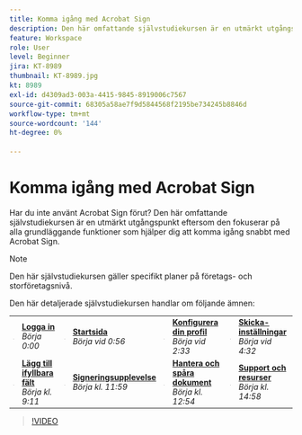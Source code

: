 ```yaml
---
title: Komma igång med Acrobat Sign
description: Den här omfattande självstudiekursen är en utmärkt utgångspunkt för nya avsändare i Adobe Sign
feature: Workspace
role: User
level: Beginner
jira: KT-8989
thumbnail: KT-8989.jpg
kt: 8989
exl-id: d4309ad3-003a-4415-9845-8919006c7567
source-git-commit: 68305a58ae7f9d5844568f2195be734245b8846d
workflow-type: tm+mt
source-wordcount: '144'
ht-degree: 0%

---
```


# Komma igång med Acrobat Sign

Har du inte använt Acrobat Sign förut? Den här omfattande självstudiekursen är en utmärkt utgångspunkt eftersom den fokuserar på alla grundläggande funktioner som hjälper dig att komma igång snabbt med Acrobat Sign.

>[!NOTE]
>
>Den här självstudiekursen gäller specifikt planer på företags- och storföretagsnivå.

Den här detaljerade självstudiekursen handlar om följande ämnen:

<table style="table-layout:auto">
<tr>
  <td>
    <a href="https://video.tv.adobe.com/v/3454387?quality=12&learn=on&hidetitle=true&captions=swe">
      <img alt="Snabbspolning framåt" src="../assets/Stepforward_18.png" />
    </a>
  </td>
  <td>
     <a href="https://video.tv.adobe.com/v/3454387?quality=12&learn=on&hidetitle=true&captions=swe"><strong>Logga in</strong></a>
         <br>
        <em>Börja 0:00</em>
    </td>
     <td>
    <a href="https://video.tv.adobe.com/v/3454387?quality=12&learn=on&hidetitle=true&t=56&captions=swe">
      <img alt="Snabbspolning framåt" src="../assets/Stepforward_18.png" />
    </a>
  </td>
  <td>
     <a href="https://video.tv.adobe.com/v/3454387?quality=12&learn=on&hidetitle=true&t=56&captions=swe"><strong>Startsida</strong></a>
         <br>
        <em>Börja vid 0:56</em>
    </td>
    <td>
    <a href="https://video.tv.adobe.com/v/3454387?quality=12&learn=on&hidetitle=true&t=153&captions=swe">
      <img alt="Snabbspolning framåt" src="../assets/Stepforward_18.png" />
    </a>
  </td>
  <td>
     <a href="https://video.tv.adobe.com/v/3454387/?quality=12&learn=on&hidetitle=true&t=153&captions=swe"><strong>Konfigurera din profil</strong></a>
        <br>
        <em>Börja vid 2:33</em>
    </td>
    <td>
    <a href="https://video.tv.adobe.com/v/3454387?quality=12&learn=on&hidetitle=true&t=272&captions=swe">
      <img alt="Snabbspolning framåt" src="../assets/Stepforward_18.png" />
    </a>
  </td>
  <td>
     <a href="https://video.tv.adobe.com/v/3454387?quality=12&learn=on&hidetitle=true&t=272&captions=swe"><strong>Skicka-inställningar</strong></a>
        <br>
        <em>Börja vid 4:32</em>
    </td>
  </tr>
  <tr>
    <td>
    <a href="https://video.tv.adobe.com/v/3454387?quality=12&learn=on&hidetitle=true&t=551&captions=swe">
      <img alt="Snabbspolning framåt" src="../assets/Stepforward_18.png" />
    </a>
  </td>
  <td>
     <a href="https://video.tv.adobe.com/v/3454387?quality=12&learn=on&hidetitle=true&t=551&captions=swe"><strong>Lägg till ifyllbara fält</strong></a>
         <br>
        <em>Börja kl. 9:11</em>
    </td>
    <td>
    <a href="https://video.tv.adobe.com/v/3454387?quality=12&learn=on&hidetitle=true&t=719&captions=swe">
      <img alt="Snabbspolning framåt" src="../assets/Stepforward_18.png" />
    </a>
  </td>
  <td>
     <a href="https://video.tv.adobe.com/v/3454387?quality=12&learn=on&hidetitle=true&t=719&captions=swe"><strong>Signeringsupplevelse</strong></a>
        <br>
        <em>Börja kl. 11:59</em>
    </td>
    <td>
    <a href="https://video.tv.adobe.com/v/3454387?quality=12&learn=on&hidetitle=true&t=774&captions=swe">
      <img alt="Snabbspolning framåt" src="../assets/Stepforward_18.png" />
    </a>
  </td>
  <td>
     <a href="https://video.tv.adobe.com/v/3454387?quality=12&learn=on&hidetitle=true&t=774&captions=swe"><strong>Hantera och spåra dokument</strong></a>
        <br>
        <em>Börja kl. 12:54</em>
    </td>
    <td>
    <a href="https://video.tv.adobe.com/v/3454387?quality=12&learn=on&hidetitle=true&t=898&captions=swe">
      <img alt="Snabbspolning framåt" src="../assets/Stepforward_18.png" />
    </a>
  </td>
  <td>
     <a href="https://video.tv.adobe.com/v/3454387/?quality=12&learn=on&hidetitle=true&t=898&captions=swe"><strong>Support och resurser</strong></a>
        <br>
        <em>Börja kl. 14:58</em>
    </td>
  </tr>
  </table>

>[!VIDEO](https://video.tv.adobe.com/v/3454387?quality=12&learn=on&hidetitle=true&captions=swe)
